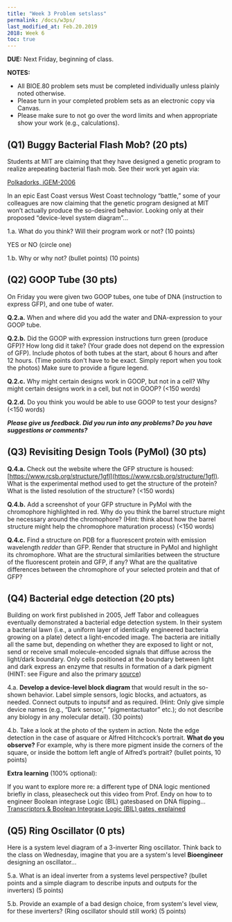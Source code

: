 ```yaml
---
title: "Week 3 Problem setslass"
permalink: /docs/w3ps/
last_modified_at: Feb.20.2019
2018: Week 6 
toc: true
---
```


**DUE:** Next Friday, beginning of class.

**NOTES:** 
  - All BIOE.80 problem sets must be completed individually unless plainly noted otherwise.
  - Please turn in your completed problem sets as an electronic copy via Canvas. 
  - Please make sure to not go over the word limits and when appropriate show your work (e.g., calculations).
 
 
 ## (Q1)  Buggy Bacterial Flash Mob? (20 pts)
 
 Students at MIT are claiming that they have designed a genetic program to realize 
 arepeating bacterial flash mob.  See their work yet again via:
 
[Polkadorks, iGEM-2006](https://2006.igem.org/wiki/index.php/IAP2004:Polkadorks)
 
In an epic East Coast versus West Coast technology “battle,” some of your colleagues
are now claiming that the genetic program designed at MIT won’t actually produce the
so-desired behavior.  Looking only at their proposed “device-level system diagram”...


1.a. What do you think?  Will their program work or not?   (10 points)


YES or NO (circle one)


1.b. Why or why not? (bullet points) (10 points)

## (Q2) GOOP Tube (30 pts)

On Friday you were given two GOOP tubes, one tube of DNA (instruction to express GFP), and one tube of water.

**Q.2.a.** When and where did you add the water and DNA-expression to your GOOP tube. 

**Q.2.b.** Did the GOOP with expression instructions turn green (produce GFP)? How long did it take? (Your grade does not depend on the expression of GFP). Include photos of both tubes at the start, about 6 hours and after 12 hours. (Time points don't have to be exact. Simply report when you took the photos) Make sure to provide a figure legend. 

**Q.2.c.** Why might certain designs work in GOOP, but not in a cell? Why might certain designs work in a cell, but not in GOOP? (<150 words)

**Q.2.d.** Do you think you would be able to use GOOP to test your designs? (<150 words)

**_Please give us feedback. Did you run into any problems? Do you have suggestions or comments?_**

## (Q3) Revisiting Design Tools (PyMol) (30 pts)

**Q.4.a.** Check out the website where the GFP structure is housed: [https://www.rcsb.org/structure/1gfl](https://www.rcsb.org/structure/1gfl). What is the experimental method used to get the structure of the protein? What is the listed resolution of the structure? (<150 words)

**Q.4.b.** Add a screenshot of your GFP structure in PyMol with the chromophore highlighted in red. Why do you think the barrel structure might be necessary around the chromophore? (Hint: think about how the barrel structure might help the chromophore maturation process) (<150 words)

**Q.4.c.** Find a structure on PDB for a fluorescent protein with emission wavelength _redder_ than GFP. Render that structure in PyMol and highlight its chromophore. What are the structural similarities between the structure of the fluorescent protein and GFP, if any? What are the qualitative differences between the chromophore of your selected protein and that of GFP?

## (Q4) Bacterial edge detection (20 pts)


Building on work first published in 2005, Jeff Tabor and colleagues eventually demonstrated a 
bacterial edge detection system.  In their system a bacterial lawn (i.e., a uniform layer of identically engineered 
bacteria growing on a plate) detect a light-encoded image.  The bacteria are initially all the same but, 
depending on whether they are exposed to light or not, send or receive small molecule-encoded signals that diffuse 
across the light/dark boundary.  Only cells positioned at the boundary between light and dark express an enzyme that 
results in formation of a dark pigment (HINT: see Figure and also the primary 
[source](https://www.ncbi.nlm.nih.gov/pmc/articles/PMC2775486/))


4.a. **Develop a device-level block diagram** that would result in the so-shown behavior. Label simple sensors, logic blocks, and actuators, as needed.  Connect outputs to inputsif and as required. (Hint:  Only give simple device names (e.g., “Dark sensor,” “pigmentactuator” etc.); do not describe any biology in any molecular detail).  (30 points)


4.b. Take a look at the photo of the system in action. Note the edge detection in the case of asquare or Alfred Hitchcock’s portrait. **What do you observe?** For example, why is there more pigment inside the corners of the square, or inside the bottom left angle of Alfred’s portrait?  (bullet points, 10 points)


**Extra learning** (100% optional):

If you want to explore more re: a different type of DNA logic mentioned briefly in class, pleasecheck out this video from Prof. Endy on how to to engineer Boolean integrase Logic (BIL) gatesbased on DNA flipping... 
[Transcriptors & Boolean Integrase Logic (BIL) gates, explained](https://www.youtube.com/watch?v=ahYZBeP_r5U)


## (Q5) Ring Oscillator (0 pts)


Here is a system level diagram of a 3-inverter Ring oscillator. Think back to the class on Wednesday, imagine that you are a system's level **Bioengineer** designing an oscillator...

5.a. What is an ideal inverter from a systems level perspective? (bullet points and a simple diagram to describe inputs and outputs for the inverters) (5 points)

5.b. Provide an example of a bad design choice, from system's level view, for these inverters? (Ring oscillator should still work) (5 points)



